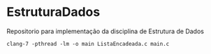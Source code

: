 # EstruturaDados
Repositorio para implementação da disciplina de Estrutura de Dados

`clang-7 -pthread -lm -o main ListaEncadeada.c main.c`
